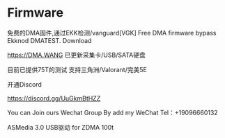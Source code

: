 # Firmware
免费的DMA固件,通过EKK检测/vanguard[VGK] Free DMA firmware bypass Ekknod DMATEST.
Download

https://DMA.WANG
已更新采集卡/USB/SATA硬盘

目前已提供75T的测试
<AD>
支持三角洲/Valorant/完美5E

开通Discord

https://discord.gg/UuGkmBtHZZ

You can Join ours Wechat Group By add my WeChat
Tel：+19096660132

<POST>
ASMedia 3.0 USB驱动 for ZDMA 100t
